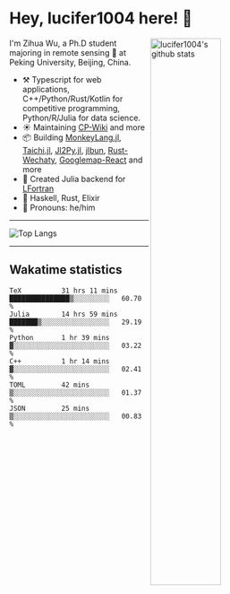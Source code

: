 # Hey, lucifer1004 here! :wave:

<img width="50%" align="right" alt="lucifer1004's github stats" src="https://github-readme-stats.vercel.app/api?username=lucifer1004&show_icons=true">

I'm Zihua Wu, a Ph.D student majoring in remote sensing :satellite: at Peking University, Beijing, China.

- :hammer_and_pick: Typescript for web applications, C++/Python/Rust/Kotlin for competitive programming, Python/R/Julia for data science.
- :sunny: Maintaining [CP-Wiki](https://cp-wiki.vercel.app) and more 
- :package: Building [MonkeyLang.jl](https://github.com/lucifer1004/MonkeyLang.jl), [Taichi.jl](https://github.com/lucifer1004/Taichi.jl), [Jl2Py.jl](https://github.com/lucifer1004/Jl2Py.jl), [jlbun](https://github.com/lucifer1004/jlbun), [Rust-Wechaty](https://github.com/wechaty/rust-wechaty), [Googlemap-React](https://github.com/googlemap-react/googlemap-react) and more
- :sparkler: Created Julia backend for [LFortran](https://github.com/lfortran/lfortran)
- :seedling: Haskell, Rust, Elixir
- :man: Pronouns: he/him

---

![Top Langs](https://github-readme-stats.vercel.app/api/top-langs/?username=lucifer1004&layout=compact)

---

## Wakatime statistics

<!--START_SECTION:waka-->

```text
TeX          31 hrs 11 mins  ███████████████▒░░░░░░░░░   60.70 %
Julia        14 hrs 59 mins  ███████▒░░░░░░░░░░░░░░░░░   29.19 %
Python       1 hr 39 mins    ▓░░░░░░░░░░░░░░░░░░░░░░░░   03.22 %
C++          1 hr 14 mins    ▓░░░░░░░░░░░░░░░░░░░░░░░░   02.41 %
TOML         42 mins         ▒░░░░░░░░░░░░░░░░░░░░░░░░   01.37 %
JSON         25 mins         ▒░░░░░░░░░░░░░░░░░░░░░░░░   00.83 %
```

<!--END_SECTION:waka-->
